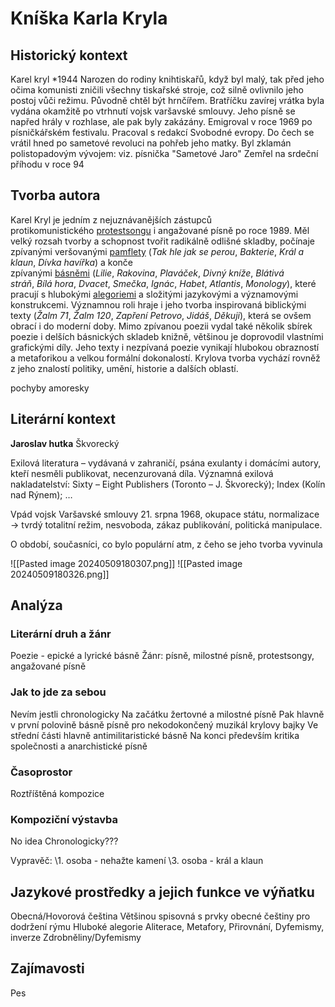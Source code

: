 # Kníška Karla Kryla

## Historický kontext
Karel kryl
\*1944
Narozen do rodiny knihtiskařů, když byl malý, tak před jeho očima komunisti zničili všechny tiskařské stroje, což silně ovlivnilo jeho postoj vůči režimu. Původně chtěl být hrnčířem. Bratříčku zavírej vrátka byla vydána okamžitě po vtrhnutí vojsk varšavské smlouvy. Jeho písně se napřed hrály v rozhlase, ale pak byly zakázány. Emigroval v roce 1969 po písničkářském festivalu. Pracoval s redakcí Svobodné evropy. Do čech se vrátil hned po sametové revoluci na pohřeb jeho matky. Byl zklamán polistopadovým vývojem: viz. písnička "Sametové Jaro"
Zemřel na srdeční příhodu v roce 94

## Tvorba autora
Karel Kryl je jedním z nejuznávanějších zástupců protikomunistického [protestsongu](https://cs.wikipedia.org/wiki/Protestsong "Protestsong") i angažované písně po roce 1989. Měl velký rozsah tvorby a schopnost tvořit radikálně odlišné skladby, počínaje zpívanými veršovanými [pamflety](https://cs.wikipedia.org/wiki/Pamflet "Pamflet") (_Tak hle jak se perou_, _Bakterie_, _Král a klaun_, _Dívka havířka_) a konče zpívanými [básněmi](https://cs.wikipedia.org/wiki/B%C3%A1se%C5%88 "Báseň") (_Lilie_, _Rakovina_, _Plaváček_, _Divný kníže_, _Blátivá stráň_, _Bílá hora_, _Dvacet_, _Smečka_, _Ignác_, _Habet_, _Atlantis_, _Monology_), které pracují s hlubokými [alegoriemi](https://cs.wikipedia.org/wiki/Alegorie "Alegorie") a složitými jazykovými a významovými konstrukcemi. Významnou roli hraje i jeho tvorba inspirovaná biblickými texty (_Žalm 71_, _Žalm 120_, _Zapření Petrovo_, _Jidáš_, _Děkuji_), která se ovšem obrací i do moderní doby. Mimo zpívanou poezii vydal také několik sbírek poezie i delších básnických skladeb knižně, většinou je doprovodil vlastními grafickými díly. Jeho texty i nezpívaná poezie vynikají hlubokou obrazností a metaforikou a velkou formální dokonalostí. Krylova tvorba vychází rovněž z jeho znalostí politiky, umění, historie a dalších oblastí.

pochyby amoresky

## Literární kontext
**Jaroslav hutka**
Škvorecký

Exilová literatura – vydávaná v zahraničí, psána exulanty i domácími autory, kteří nesměli publikovat, necenzurovaná díla. Významná exilová nakladatelství: Sixty – Eight Publishers (Toronto – J. Škvorecký); Index (Kolín nad Rýnem); …

Vpád vojsk Varšavské smlouvy 21. srpna 1968, okupace státu, normalizace → tvrdý
totalitní režim, nesvoboda, zákaz publikování, politická manipulace.

O období, současníci, co bylo populární atm, z čeho se jeho tvorba vyvinula

![[Pasted image 20240509180307.png]]
![[Pasted image 20240509180326.png]]

## Analýza
### Literární druh a žánr
Poezie - epické a lyrické básně
Žánr: písně, milostné písně, protestsongy, angažované písně

### Jak to jde za sebou
Nevím jestli chronologicky
Na začátku žertovné a milostné písně
Pak hlavně v první polovině básně písně pro nekodokončený muzikál krylovy bajky
Ve střední části hlavně antimilitaristické básně
Na konci především kritika společnosti a anarchistické písně

### Časoprostor
Roztříštěná kompozice

### Kompoziční výstavba
No idea
Chronologicky???

Vypravěč:
\1. osoba - nehažte kamení
\3. osoba - král a klaun

## Jazykové prostředky a jejich funkce ve výňatku
Obecná/Hovorová čeština
Většinou spisovná s prvky obecné češtiny pro dodržení rýmu
Hluboké alegorie
Aliterace, Metafory, Přirovnání, Dyfemismy, inverze
Zdrobněliny/Dyfemismy

## Zajímavosti
Pes